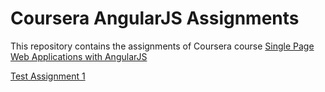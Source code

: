 # Coursera AngularJS Assignments

This repository contains the assignments of Coursera course [Single Page Web Applications with AngularJS](https://www.coursera.org/learn/single-page-web-apps-with-angularjs) 

[Test Assignment 1](https://tinzi.github.io/angularjs-assignments/solution-assignment1)
